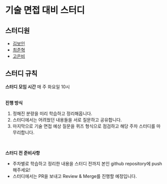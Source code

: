 # 기술 면접 대비 스터디

## 스터디원 
- [김보인](https://github.com/Boin-Kau)
- [최준혁](https://github.com/junhyeok0112)
- [고은비]()  

## 스터디 규칙

**스터디 모임 시간**
매 주 화요일 10시  
<br/>

**진행 방식**
1. 정해진 분량을 미리 학습하고 정리해옵니다. 
2. 스터디에서는 어려웠던 내용들을 서로 질문하고 공유합니다. 
3. 마지막으로 기술 면접 예상 질문을 퀴즈 형식으로 점검하고 해당 주차 스터디를 마무리합니다. 
<br/>

**스터디 전 준비사항**
- 주차별로 학습하고 정리한 내용을 스터디 전까지 본인 github repository에 push 해주세요!
- 스터디에서는 PR을 보내고 Review & Merge를 진행할 예정입니다. 


